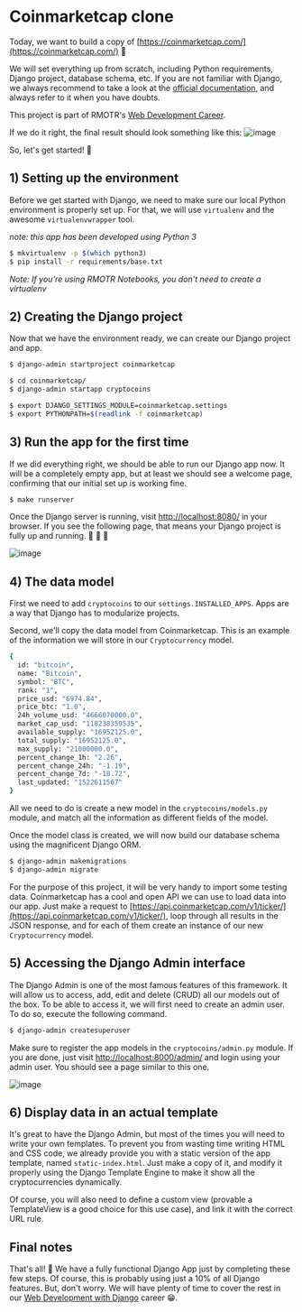 # Coinmarketcap clone

Today, we want to build a copy of [https://coinmarketcap.com/](https://coinmarketcap.com/) 💪

We will set everything up from scratch, including Python requirements, Django project, database schema, etc. If you are not familiar with Django, we always recommend to take a look at the [official documentation](https://docs.djangoproject.com/en/2.0/), and always refer to it when you have doubts.

This project is part of RMOTR's [Web Development Career](https://rmotr.com/web-development-django-python-course).

If we do it right, the final result should look something like this:
![image](https://user-images.githubusercontent.com/1155573/38173232-207f77b0-3591-11e8-9e95-cd14da306186.png)

So, let's get started! 🎉 

## 1) Setting up the environment

Before we get started with Django, we need to make sure our local Python environment is properly set up. For that, we will use `virtualenv` and the awesome `virtualenvwrapper` tool.

*note: this app has been developed using Python 3*

```bash
$ mkvirtualenv -p $(which python3)
$ pip install -r requirements/base.txt
```

_Note: If you're using RMOTR Notebooks, you don't need to create a virtualenv_

## 2) Creating the Django project

Now that we have the environment ready, we can create our Django project and app.

```bash
$ django-admin startproject coinmarketcap

$ cd coinmarketcap/
$ django-admin startapp cryptocoins

$ export DJANGO_SETTINGS_MODULE=coinmarketcap.settings
$ export PYTHONPATH=$(readlink -f coinmarketcap)
```

## 3) Run the app for the first time

If we did everything right, we should be able to run our Django app now. It will be a completely empty app, but at least we should see a welcome page, confirming that our initial set up is working fine.

```bash
$ make runserver
```

Once the Django server is running, visit [http://localhost:8080/](http://localhost:8080/) in your browser. If you see the following page, that means your Django project is fully up and running. 💪 🎉 🙌 

![image](https://user-images.githubusercontent.com/1155573/38176781-7765511e-35cb-11e8-9950-81b87a641111.png)


## 4) The data model

First we need to add `cryptocoins` to our `settings.INSTALLED_APPS`. Apps are a way that Django has to modularize projects.

Second, we'll copy the data model from Coinmarketcap. This is an example of the information we will store in our `Cryptocurrency` model.

```bash
{
  id: "bitcoin",
  name: "Bitcoin",
  symbol: "BTC",
  rank: "1",
  price_usd: "6974.84",
  price_btc: "1.0",
  24h_volume_usd: "4666070000.0",
  market_cap_usd: "118238359535",
  available_supply: "16952125.0",
  total_supply: "16952125.0",
  max_supply: "21000000.0",
  percent_change_1h: "2.26",
  percent_change_24h: "-1.19",
  percent_change_7d: "-18.72",
  last_updated: "1522611567"
}
```

All we need to do is create a new model in the `cryptocoins/models.py` module, and match all the information as different fields of the model.

Once the model class is created, we will now build our database schema using the magnificent Django ORM.

```bash
$ django-admin makemigrations
$ django-admin migrate
```

For the purpose of this project, it will be very handy to import some testing data. Coinmarketcap has a cool and open API we can use to load data into our app. Just make a request to [https://api.coinmarketcap.com/v1/ticker/](https://api.coinmarketcap.com/v1/ticker/), loop through all results in the JSON response, and for each of them create an instance of our new `Cryptocurrency` model.

## 5) Accessing the Django Admin interface

The Django Admin is one of the most famous features of this framework. It will allow us to access, add, edit and delete (CRUD) all our models out of the box.
To be able to access it, we will first need to create an admin user. To do so, execute the following command.

```bash
$ django-admin createsuperuser
```

Make sure to register the app models in the `cryptocoins/admin.py` module. If you are done, just visit [http://localhost:8000/admin/](http://localhost:8000/admin/) and login using your admin user. You should see a page similar to this one.

![image](https://user-images.githubusercontent.com/1155573/38176867-231a00b2-35cd-11e8-83cb-472b57e1c56b.png)

## 6) Display data in an actual template

It's great to have the Django Admin, but most of the times you will need to write your own templates. To prevent you from wasting time writing HTML and CSS code, we already provide you with a static version of the app template, named `static-index.html`. Just make a copy of it, and modify it properly using the Django Template Engine to make it show all the cryptocurrencies dynamically.

Of course, you will also need to define a custom view (provable a TemplateView is a good choice for this use case), and link it with the correct URL rule.

## Final notes

That's all! 🎉 We have a fully functional Django App just by completing these few steps.  Of course, this is probably using just a 10% of all Django features. But, don't worry. We will have plenty of time to cover the rest in our [Web Development with Django](https://rmotr.com/web-development-django-python-course) career 😁.

